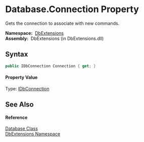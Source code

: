 Database.Connection Property
============================
Gets the connection to associate with new commands.

  **Namespace:**  [DbExtensions][1]  
  **Assembly:**  DbExtensions (in DbExtensions.dll)

Syntax
------

```csharp
public IDbConnection Connection { get; }
```

#### Property Value
Type: [IDbConnection][2]

See Also
--------

#### Reference
[Database Class][3]  
[DbExtensions Namespace][1]  

[1]: ../README.md
[2]: http://msdn.microsoft.com/en-us/library/bs16hf60
[3]: README.md